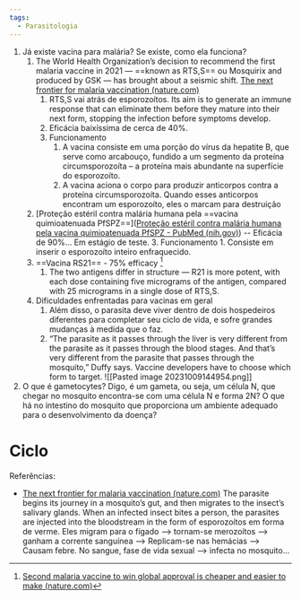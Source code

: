 ```yaml
---
tags:
  - Parasitologia
---
```


1. Já existe vacina para malária? Se existe, como ela funciona? 
	1. The World Health Organization’s decision to recommend the first malaria vaccine in 2021 — ==known as RTS,S== ou Mosquirix and produced by GSK — has brought about a seismic shift. [The next frontier for malaria vaccination (nature.com)](https://www.nature.com/articles/d41586-023-02048-z)
		1. RTS,S vai atrás de esporozoítos. Its aim is to generate an immune response that can eliminate them before they mature into their next form, stopping the infection before symptoms develop.
		2. Eficácia baixíssima de cerca de 40%. 
		3. Funcionamento
			1. A vacina consiste em uma porção do vírus da hepatite B, que serve como arcabouço, fundido a um segmento da proteína circumsporozoíta – a proteína mais abundante na superfície do esporozoíto.
			2. A vacina aciona o corpo para produzir anticorpos contra a proteína circumsporozoíta. Quando esses anticorpos encontram um esporozoíto, eles o marcam para destruição
	2. [Proteção estéril contra malária humana pela ==vacina quimioatenuada PfSPZ==]([Proteção estéril contra malária humana pela vacina quimioatenuada PfSPZ - PubMed (nih.gov)](https://pubmed.ncbi.nlm.nih.gov/28199305/)) -- Eficácia de 90%... Em estágio de teste. 
		3. Funcionamento
			1. Consiste em inserir o esporozoíto inteiro enfraquecido.
	3. ==Vacina RS21== - 75% efficacy [^1]
		1. The two antigens differ in structure — R21 is more potent, with each dose containing five micrograms of the antigen, compared with 25 micrograms in a single dose of RTS,S.
	4. Dificuldades enfrentadas para vacinas em geral
		1. Além disso, o parasita deve viver dentro de dois hospedeiros diferentes para completar seu ciclo de vida, e sofre grandes mudanças à medida que o faz.
		2. “The parasite as it passes through the liver is very different from the parasite as it passes through the blood stages. And that’s very different from the parasite that passes through the mosquito,” Duffy says. Vaccine developers have to choose which form to target.
	![[Pasted image 20231009144954.png]]
2. O que é gametocytes? Digo, é um gameta, ou seja, um célula N, que chegar no mosquito encontra-se com uma célula N e forma 2N? O que há no intestino do mosquito que proporciona um ambiente adequado para o desenvolvimento da doença? 

# Ciclo
Referências: 
* [The next frontier for malaria vaccination (nature.com)](https://www.nature.com/articles/d41586-023-02048-z)
The parasite begins its journey in a mosquito’s gut, and then migrates to the insect’s salivary glands. When an infected insect bites a person, the parasites are injected into the bloodstream in the form of esporozoítos em forma de verme.
Eles migram para o fígado --> tornam-se merozoítos --> ganham a corrente sanguínea --> Replicam-se nas hemácias --> Causam febre. 
No sangue, fase de vida sexual --> infecta no mosquito... 

[^1]: [Second malaria vaccine to win global approval is cheaper and easier to make (nature.com)](https://www.nature.com/articles/d41586-023-03115-1)